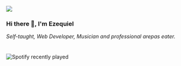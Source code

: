 ![](https://ezekiel1349.github.io/media/top_2022.png)

### Hi there 👋, I'm Ezequiel
_Self-taught, Web Developer, Musician and professional arepas eater._

#
![Spotify recently played](https://spotify-recently-played-readme.vercel.app/api?user=id9zhabk3cqm8mz161qkor09n&count=1&width=300)


<!--
**Ezekiel1349/ezekiel1349** is a ✨ _special_ ✨ repository because its `README.md` (this file) appears on your GitHub profile.

Here are some ideas to get you started:

- 🔭 I’m currently working on ...
- 🌱 I’m currently learning ...
- 👯 I’m looking to collaborate on ...
- 🤔 I’m looking for help with ...
- 💬 Ask me about ...
- 📫 How to reach me: ...
- 😄 Pronouns: ...
- ⚡ Fun fact: ...
-->


